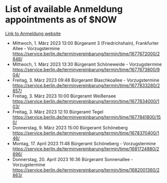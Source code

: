 # List of available Anmeldung appointments as of $NOW
[Link to Anmeldung website](https://service.berlin.de/terminvereinbarung/termin/tag.php?termin=1&anliegen[]=120686&dienstleisterlist=122210,122217,327316,122219,327312,122227,327314,122231,327346,122243,327348,122254,122252,329742,122260,329745,122262,329748,122271,327278,122273,327274,122277,327276,330436,122280,327294,122282,327290,122284,327292,122291,327270,122285,327266,122286,327264,122296,327268,150230,329760,122297,327286,122294,327284,122312,329763,122314,329775,122304,327330,122311,327334,122309,327332,317869,122281,327352,122279,329772,122283,122276,327324,122274,327326,122267,329766,122246,327318,122251,327320,122257,327322,122208,327298,122226,327300&herkunft=http%3A%2F%2Fservice.berlin.de%2Fdienstleistung%2F120686%2F)
- Mittwoch, 1. März 2023 13:00 Bürgeramt 3 (Friedrichshain), Frankfurter Allee - Vorzugstermine https://service.berlin.de/terminvereinbarung/termin/time/1677672000/2848/
- Mittwoch, 1. März 2023 13:30 Bürgeramt Schöneweide - Vorzugstermine https://service.berlin.de/terminvereinbarung/termin/time/1677673800/904/
- Freitag, 3. März 2023 09:48 Bürgeramt Blaschkoallee - Vorzugstermine https://service.berlin.de/terminvereinbarung/termin/time/1677833280/2857/
- Freitag, 3. März 2023 10:00 Bürgeramt Weißensee https://service.berlin.de/terminvereinbarung/termin/time/1677834000/103/
- Freitag, 3. März 2023 12:10 Bürgeramt Tegel https://service.berlin.de/terminvereinbarung/termin/time/1677841800/150/
- Donnerstag, 9. März 2023 15:00 Bürgeramt Schöneberg https://service.berlin.de/terminvereinbarung/termin/time/1678370400/146/
- Montag, 17. April 2023 11:48 Bürgeramt Schöneberg - Vorzugstermine https://service.berlin.de/terminvereinbarung/termin/time/1681724880/2896/
- Donnerstag, 20. April 2023 16:36 Bürgeramt Sonnenallee - Vorzugstermine https://service.berlin.de/terminvereinbarung/termin/time/1682001360/2863/
